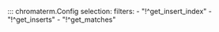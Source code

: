 ::: chromaterm.Config
      selection:
        filters:
          - "!^get_insert_index"
          - "!^get_inserts"
          - "!^get_matches"
